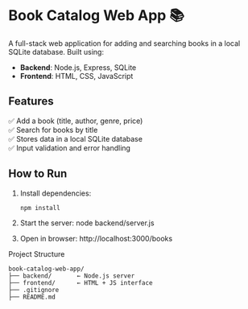# Book Catalog Web App 📚

A full-stack web application for adding and searching books in a local SQLite database. Built using:

- **Backend**: Node.js, Express, SQLite
- **Frontend**: HTML, CSS, JavaScript

## Features

✅ Add a book (title, author, genre, price)  
✅ Search for books by title  
✅ Stores data in a local SQLite database  
✅ Input validation and error handling

## How to Run

1. Install dependencies:
   ```bash
   npm install
2. Start the server:
	node backend/server.js

3. Open in browser:
	http://localhost:3000/books
	
Project Structure

	book-catalog-web-app/
	├── backend/       ← Node.js server
	├── frontend/      ← HTML + JS interface
	├── .gitignore
	├── README.md

